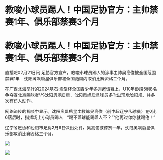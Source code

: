 # 教唆小球员踢人！中国足协官方：主帅禁赛1年、俱乐部禁赛3个月

# 教唆小球员踢人！中国足协官方：主帅禁赛1年、俱乐部禁赛3个月

直播吧02月21日讯 足协官方宣布，教唆小球员踢人的涉事主帅吴高俊被全国范围禁赛1年、沈阳奥飒启星俱乐部被全国范围内取消比赛资格三个月。

在广西北海举行的2024基石·渝皓杯全国青少年冬训邀请赛上，U10年龄段5到8名争夺赛北京踢球者VS沈阳奥飒启星，沈阳奥飒启星球员多次出现危险犯规，并多次有伤人动作。

网络流传的视频中显示，沈阳奥飒启星主教练吴高俊（前中超辽宁队球员）在0比6落后时，指挥场上小球员踢人：“踢不着球能踢着人不？”“他再过你你就踢他！”

辽宁省足协和沈阳市足协2月8日做出处罚，吴高俊被停赛一年，沈阳奥飒启星俱乐部取消比赛资格三个月。

![](https://inews.gtimg.com/om_bt/OAkY6X8UmGfMQSC8_tEr8TBl8vU4RfzgsY2nsZpkbnpcQAA/1000)

![](https://inews.gtimg.com/om_bt/OLFCU9yEpTfVmNT1FfJLX8bRKy5EHycRTTbQ17LBVcRysAA/1000)

